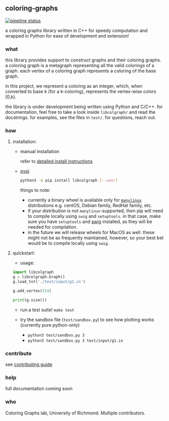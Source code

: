 ## coloring-graphs
[![pipeline status](https://aalok-sathe.gitlab.io/coloring-graphs/build.svg?v=5974777367317872296)](https://gitlab.com/aalok-sathe/coloring-graphs/)

a coloring graphs library written in C++ for speedy computation and wrapped in
Python for ease of development and extension!

### what
this library provides support to construct graphs and their coloring graphs.
a coloring graph is a metagraph representing all the valid colorings of a graph.
each vertex of a coloring graph represents a coloring of the base graph.

in this project, we represent a coloring as an integer, which, when converted to
base k (for a k-coloring), represents the vertex-wise colors [0,k).

the library is under development being written using Python and C/C++.
for documentation, feel free to take a look inside `libcolgraph/` and read the docstrings.
for examples, see the files in `test/`.
for questions, reach out.

### how
1. installation:

    - manual installation

        refer to [detailed install instructions](INSTALL.md)
        
    
    - [pypi](https://pypi.org/project/libcolgraph/) 

        ```bash
        python3 -m pip install libcolgraph [--user]
        ```

        things to note:
        - currently a binary wheel is available only for [`manylinux`](https://www.python.org/dev/peps/pep-0513/)
          distributions e.g. centOS, Debian family, RedHat family, etc.
        - if your distribution is not `manylinux`-supported, then pip
          will need to compile locally using `swig` and `setuptools`.
          in that case, make sure you have `setuptools` and
          [swig](http://www.swig.org/download.html) installed, as they
          will be needed for compilation.
        - in the future we will release wheels for MacOS as well. these
          might not be as frequently maintained, however, so your best
          bet would be to compile locally using `swig`.


2. quickstart:

    - usage:

    ```python
    import libcolgraph
    g = libcolgraph.Graph()
    g.load_txt('./test/input/g1.in')
    
    g.add_vertex(314)
    
    print(g.size())
    ```

    - run a test suite!
    `make test`

    - try the sandbox file (`test/sandbox.py`) to see how plotting works (currently pure python-only)
        - `python3 test/sandbox.py 3`
        - `python3 test/sandbox.py 3 test/input/g1.in`


### contribute

see [contributing guide](CONTRIBUTING.md)

### help

full documentation coming soon


### who

Coloring Graphs lab, University of Richmond. Multiple contributors.















